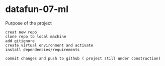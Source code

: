 # datafun-07-ml


Purpose of the project

    creat new repo
    clone repo to local machine
    add gitignore 
    create virtual environment and activate 
    install dependencies/requirements 

    commit changes and push to github ( project still under construction)

    